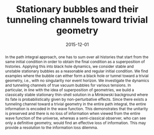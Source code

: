 ---
title: "Stationary bubbles and their tunneling channels toward trivial geometry"
authors:
- Pisin Chen
- admin
- Misao Sasaki
- Dong-han Yeom
date: "2015-12-01"
doi: "10.1088/1475-7516/2016/04/013"

# Schedule page publish date (NOT publication's date).
publishDate: ""

# Publication type.
# Legend: 0 = Uncategorized; 1 = Conference paper; 2 = Journal article;
# 3 = Preprint / Working Paper; 4 = Report; 5 = Book; 6 = Book section;
# 7 = Thesis; 8 = Patent
publication_types: ["2"]

# Publication name and optional abbreviated publication name.
publication: "*Journal of Cosmology and Astroparticle Physics*"
publication_short: "JCAP"

abstract: In the path integral approach, one has to sum over all histories that start from the same initial condition in order to obtain the final condition as a superposition of histories. Applying this into black hole dynamics, we consider stable and unstable stationary bubbles as a reasonable and regular initial condition. We find examples where the bubble can either form a black hole or tunnel toward a trivial geometry, i.e., with no singularity nor event horizon. We investigate the dynamics and tunneling channels of true vacuum bubbles for various tensions. In particular, in line with the idea of superposition of geometries, we build a classically stable stationary thin-shell solution in a Minkowski background where its fate is probabilistically given by non-perturbative effects. Since there exists a tunneling channel toward a trivial geometry in the entire path integral, the entire information is encoded in the wave function. This demonstrates that the unitarity is preserved and there is no loss of information when viewed from the entire wave function of the universe, whereas a semi-classical observer, who can see only a definitive geometry, would find an effective loss of information. This may provide a resolution to the information loss dilemma.

# Summary. An optional shortened abstract.
summary: 

tags:
- Black holes
- Quantum tunneling
- Euclidean gravity
- Quantum gravity
- Vacuum bubbles
featured: false

links:
 - name: arXiv
   url: http://arxiv.org/pdf/1512.00565.pdf
url_pdf: 
url_code: ''
url_dataset: ''
url_poster: ''
url_project: ''
url_slides: ''
url_source: ''
url_video: ''

# Featured image
# To use, add an image named `featured.jpg/png` to your page's folder. 
image:
  caption: 'Image credit: [**Unsplash**]'
  focal_point: ""
  preview_only: false

# Associated Projects (optional).
#   Associate this publication with one or more of your projects.
#   Simply enter your project's folder or file name without extension.
#   E.g. `internal-project` references `content/project/internal-project/index.md`.
#   Otherwise, set `projects: []`.
projects:
- euclideangravity

# Slides (optional).
#   Associate this publication with Markdown slides.
#   Simply enter your slide deck's filename without extension.
#   E.g. `slides: "example"` references `content/slides/example/index.md`.
#   Otherwise, set `slides: ""`.
slides: ""
---